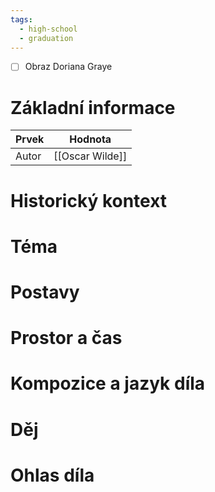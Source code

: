 ```yaml
---
tags:
  - high-school
  - graduation
---
```

- [ ] Obraz Doriana Graye
# Základní informace
| Prvek | Hodnota         |
| ----- | --------------- |
| Autor | [[Oscar Wilde]] |
# Historický kontext
# Téma
# Postavy
# Prostor a čas
# Kompozice a jazyk díla
# Děj
# Ohlas díla